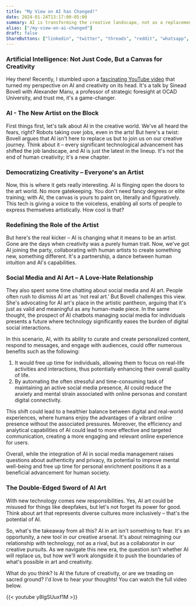 ```yaml
---
title: "My View on AI has Changed!"
date: 2024-01-24T13:17:00-05:00
summary: AI is transforming the creative landscape, not as a replacement for human artists, but as a collaborative tool that democratizes and redefines art and creativity.
alias: ["/my-view-on-ai-changed"]
draft: false
ShareButtons: ["linkedin", "twitter", "threads", "reddit", "whatsapp", "facebook"]
---
```


### Artificial Intelligence: Not Just Code, But a Canvas for Creativity

Hey there! Recently, I stumbled upon a [fascinating YouTube video](https://youtu.be/y8lgSUuxf1M?si=U-xBv_gsxOKz1EpC) that turned my perspective on AI and creativity on its head. It's a talk by Sinead Bovell with Alexander Manu, a professor of strategic foresight at OCAD University, and trust me, it's a game-changer.

### AI - The New Artist on the Block

First things first, let's talk about AI in the creative world. We've all heard the fears, right? Robots taking over jobs, even in the arts! But here's a twist: Bovell argues that AI isn't here to replace us but to join us on our creative journey. Think about it – every significant technological advancement has shifted the job landscape, and AI is just the latest in the lineup. It's not the end of human creativity; it's a new chapter.

### Democratizing Creativity – Everyone's an Artist

Now, this is where it gets really interesting. AI is flinging open the doors to the art world. No more gatekeeping. You don't need fancy degrees or elite training; with AI, the canvas is yours to paint on, literally and figuratively. This tech is giving a voice to the voiceless, enabling all sorts of people to express themselves artistically. How cool is that?

### Redefining the Role of the Artist

But here's the real kicker – AI is changing what it means to be an artist. Gone are the days when creativity was a purely human trait. Now, we've got AI joining the party, collaborating with human artists to create something new, something different. It's a partnership, a dance between human intuition and AI's capabilities.

### Social Media and AI Art – A Love-Hate Relationship

They also spent some time chatting about social media and AI art. People often rush to dismiss AI art as 'not real art.' But Bovell challenges this view. She's advocating for AI art's place in the artistic pantheon, arguing that it's just as valid and meaningful as any human-made piece. In the same thought, the prospect of AI chatbots managing social media for individuals presents a future where technology significantly eases the burden of digital social interactions. 

In this scenario, AI, with its ability to curate and create personalized content, respond to messages, and engage with audiences, could offer numerous benefits such as the following: 

1. It would free up time for individuals, allowing them to focus on real-life activities and interactions, thus potentially enhancing their overall quality of life. 
2. By automating the often stressful and time-consuming task of maintaining an active social media presence, AI could reduce the anxiety and mental strain associated with online personas and constant digital connectivity. 

This shift could lead to a healthier balance between digital and real-world experiences, where humans enjoy the advantages of a vibrant online presence without the associated pressures. Moreover, the efficiency and analytical capabilities of AI could lead to more effective and targeted communication, creating a more engaging and relevant online experience for users. 

Overall, while the integration of AI in social media management raises questions about authenticity and privacy, its potential to improve mental well-being and free up time for personal enrichment positions it as a beneficial advancement for human society.

### The Double-Edged Sword of AI Art

With new technology comes new responsibilities. Yes, AI art could be misused for things like deepfakes, but let's not forget its power for good. Think about art that represents diverse cultures more inclusively – that's the potential of AI.

So, what's the takeaway from all this? AI in art isn't something to fear. It's an opportunity, a new tool in our creative arsenal. It's about reimagining our relationship with technology, not as a rival, but as a collaborator in our creative pursuits. As we navigate this new era, the question isn't whether AI will replace us, but how we'll work alongside it to push the boundaries of what's possible in art and creativity.

What do you think? Is AI the future of creativity, or are we treading on sacred ground? I'd love to hear your thoughts! You can watch the full video below.

{{< youtube y8lgSUuxf1M >}}